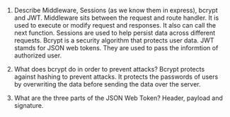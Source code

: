 <!-- Answers to the Short Answer Essay Questions go here -->

1.  Describe Middleware, Sessions (as we know them in express), bcrypt and JWT.
Middleware sits between the request and route handler. It is used to execute or modify request and responses. It also can call the next function. 
Sessions are used to help persist data across different requests.
Bcrypt is a security algorithm that protects user data.
JWT stamds for JSON web tokens. They are used to pass the informtion of authorized user.

2.  What does bcrypt do in order to prevent attacks?
Bcrypt protects against hashing to prevent attacks. It protects the passwords of users by overwriting the data before sending the data over the server.

3.  What are the three parts of the JSON Web Token?
Header, payload and signature. 
